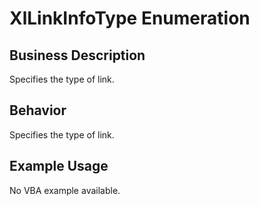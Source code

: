 # XlLinkInfoType Enumeration

## Business Description
Specifies the type of link.

## Behavior
Specifies the type of link.

## Example Usage
No VBA example available.